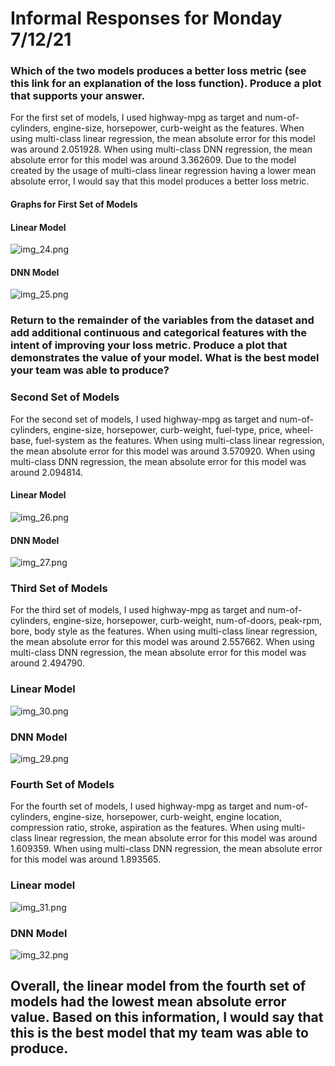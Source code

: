 # Informal Responses for Monday 7/12/21

### Which of the two models produces a better loss metric (see this link for an explanation of the loss function). Produce a plot that supports your answer. 

For the first set of models, I used highway-mpg as target and num-of-cylinders, engine-size, horsepower, curb-weight as the features. When using multi-class linear regression, the mean absolute error for this model was around 2.051928. When using multi-class DNN regression, the mean absolute error for this model was around 3.362609. Due to the model created by the usage of multi-class linear regression having a lower mean absolute error, I would say that this model produces a better loss metric.

#### Graphs for First Set of Models

#### Linear Model

![img_24.png](img_24.png)

#### DNN Model

![img_25.png](img_25.png)

### Return to the remainder of the variables from the dataset and add additional continuous and categorical features with the intent of improving your loss metric. Produce a plot that demonstrates the value of your model. What is the best model your team was able to produce?

### Second Set of Models

For the second set of models, I used highway-mpg as target and num-of-cylinders, engine-size, horsepower, curb-weight, fuel-type, price, wheel-base, fuel-system as the features. When using multi-class linear regression, the mean absolute error for this model was around 3.570920. When using multi-class DNN regression, the mean absolute error for this model was around 2.094814.

#### Linear Model

![img_26.png](img_26.png)

#### DNN Model

![img_27.png](img_27.png)

### Third Set of Models

For the third set of models, I used highway-mpg as target and num-of-cylinders, engine-size, horsepower, curb-weight, num-of-doors, peak-rpm, bore, body style as the features. When using multi-class linear regression, the mean absolute error for this model was around 2.557662. When using multi-class DNN regression, the mean absolute error for this model was around 2.494790.

### Linear Model

![img_30.png](img_30.png)

### DNN Model

![img_29.png](img_29.png)

### Fourth Set of Models

For the fourth set of models, I used highway-mpg as target and num-of-cylinders, engine-size, horsepower, curb-weight, engine location, compression ratio, stroke, aspiration as the features. When using multi-class linear regression, the mean absolute error for this model was around 1.609359. When using multi-class DNN regression, the mean absolute error for this model was around 1.893565.

### Linear model

![img_31.png](img_31.png)

### DNN Model

![img_32.png](img_32.png)

## Overall, the linear model from the fourth set of models had the lowest mean absolute error value. Based on this information, I would say that this is the best model that my team was able to produce. 


